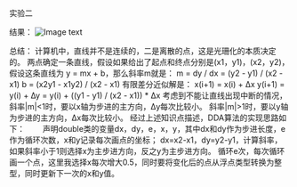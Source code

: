 实验二

结果：
  ![Image text]()

总结：
计算机中，直线并不是连续的，二是离散的点，这是光珊化的本质决定的。
两点确定一条直线，假设如果给出了起点和终点分别是(x1，y1)，(x2，y2)，假设这条直线为 y = mx + b，那么斜率m就是：
m = dy / dx = (y2 - y1) / (x2 - x1)
b = (x2y1 - x1y2) / (x2 - x1)
有限差分近似解是：
x(i+1) = x(i) + ∆x
y(i+1) = y(i) + ∆y = y(i) + ((y1 - y1) / (x2 - x1)) * ∆x
考虑到不能让直线出现中断的情况，
斜率|m|<1时，要以x轴为步进的主方向，∆y每次比较小。
斜率|m|>1时，要以y轴为步进的主方向，∆x每次比较小。
经过上述知识点描述，DDA算法的实现思路如下：
  声明double类的变量dx，dy，e，x，y，其中dx和dy作为步进长度，e作为循环次数，x和y记录每次画点的坐标；
  dx=x2-x1，dy=y2-y1，计算斜率，如果斜率小于1则选择x为主步进方向，反之y为主步进方向。
  循环e次，每次循环画一个点，这里我选择x每次增大0.5，同时要将变化后的点从浮点类型转换为整型，同时更新下一次的x和y值。
